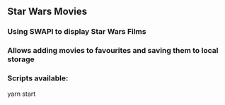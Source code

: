 ## Star Wars Movies  

### Using SWAPI to display Star Wars Films  
### Allows adding movies to favourites and saving them to local storage  
  
### Scripts available:  
yarn start

